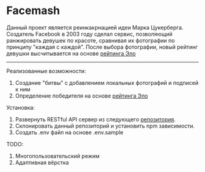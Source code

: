 # Facemash

Данный проект является реинкакрнацией идеи Марка Цукерберга.
Создатель Facebook в 2003 году сделал сервис, позволяющий ранжировать девушек по красоте, сравнивая их фотографии по принципу "каждая с каждой".
После выбора фотографии, новый рейтинг девушки высчитывается на основе [рейтинга Эло](https://ru.wikipedia.org/wiki/%D0%A0%D0%B5%D0%B9%D1%82%D0%B8%D0%BD%D0%B3_%D0%AD%D0%BB%D0%BE)

---

Реализованные возможности:

1. Создание "битвы" с добавлением локальных фотографий и подписей к ним
2. Определение победителя на основе [рейтинга Эло](https://ru.wikipedia.org/wiki/%D0%A0%D0%B5%D0%B9%D1%82%D0%B8%D0%BD%D0%B3_%D0%AD%D0%BB%D0%BE)

Установка:

1. Развернуть RESTful API сервер из следующего [репозитория](https://github.com/andreybuzin/facemash-api).
2. Cклонировать данный репозиторий и установить npm зависимости.
3. Создать .env файл на основе .env.sample

TODO:

1. Многопользовательский режим
2. Адаптивная вёрстка
